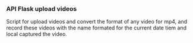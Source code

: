 ### API Flask upload videos

Script for upload videos and convert the format of any video for mp4, and record these videos with the name formated for the current date tiem and local captured the video.